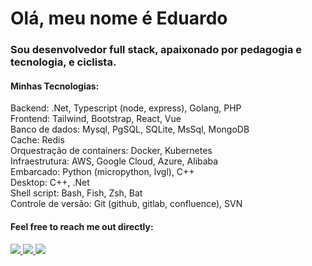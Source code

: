 # Olá, meu nome é Eduardo
### Sou desenvolvedor full stack, apaixonado por pedagogia e tecnologia, e ciclista.

#### Minhas Tecnologias:
Backend: .Net, Typescript (node, express), Golang, PHP <br>
Frontend: Tailwind, Bootstrap, React, Vue <br>
Banco de dados: Mysql, PgSQL, SQLite, MsSql, MongoDB <br>
Cache: Redis <br>
Orquestração de containers: Docker, Kubernetes <br>
Infraestrutura: AWS, Google Cloud, Azure, Alibaba <br>
Embarcado: Python (micropython, lvgl), C++ <br>
Desktop: C++, .Net <br>
Shell script: Bash, Fish, Zsh, Bat <br>
Controle de versão: Git (github, gitlab, confluence), SVN <br>


#### Feel free to reach me out directly: <br>

<a target="_blank" href="https://api.whatsapp.com/send?phone=5541988721768&text=Hey%20Eduardo">
    <img src="https://img.shields.io/badge/WHATSAPP-%2325D366.svg?&style=for-the-badge&logo=whatsapp&logoColor=white"/>
</a> 

<a target="_blank" href="https://www.linkedin.com/in/eduardomoro/">
    <img src="https://img.shields.io/badge/linkedin-%230077B5.svg?&style=for-the-badge&logo=linkedin&logoColor=white"/>
</a>

<a href="mailto:dev.eduardomoro@gmail.com"> 
    <img src="https://img.shields.io/badge/Gmail-D14836?style=for-the-badge&logo=gmail&logoColor=white">
</a>

</div>

